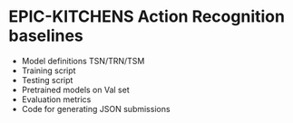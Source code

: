 # EPIC-KITCHENS Action Recognition baselines

- Model definitions TSN/TRN/TSM
- Training script
- Testing script
- Pretrained models on Val set
- Evaluation metrics
- Code for generating JSON submissions
